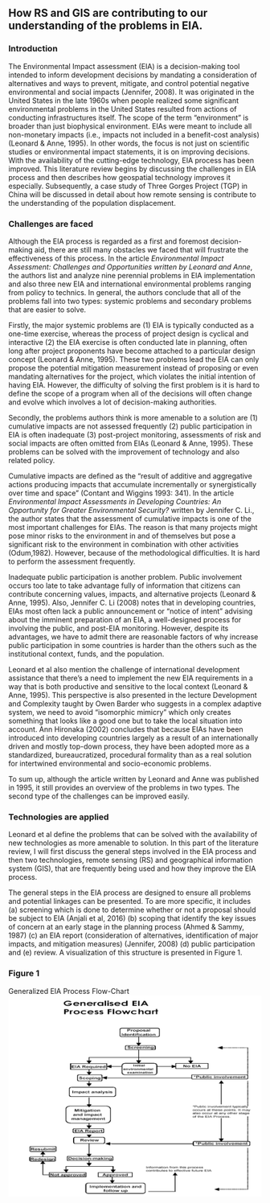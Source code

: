 ## How RS and GIS are contributing to our understanding of the problems in EIA. 

### Introduction 

The Environmental Impact assessment (EIA) is a decision-making tool intended to inform development decisions by mandating a consideration of alternatives and ways to prevent, mitigate, and control potential negative environmental and social impacts (Jennifer, 2008). It was originated in the United States in the late 1960s when people realized some significant environmental problems in the United States resulted from actions of conducting infrastructures itself. The scope of the term “environment” is broader than just biophysical environment. EIAs were meant to include all non-monetary impacts (i.e., impacts not included in a benefit-cost analysis) (Leonard & Anne, 1995). In other words, the focus is not just on scientific studies or environmental impact statements, it is on improving decisions. With the availability of the cutting-edge technology, EIA process has been improved. This literature review begins by discussing the challenges in EIA process and then describes how geospatial technology improves it especially. Subsequently, a case study of Three Gorges Project (TGP) in China will be discussed in detail about how remote sensing is contribute to the understanding of the population displacement.  

### Challenges are faced 

Although the EIA process is regarded as a first and foremost decision-making aid, there are still many obstacles we faced that will frustrate the effectiveness of this process. In the article *Environmental Impact Assessment: Challenges and Opportunities written by Leonard and Anne*, the authors list and analyze nine perennial problems in EIA implementation and also three new EIA and international environmental problems ranging from policy to technics. In general, the authors conclude that all of the problems fall into two types: systemic problems and secondary problems that are easier to solve. 

Firstly, the major systemic problems are (1) EIA is typically conducted as a one-time exercise, whereas the process of project design is cyclical and interactive (2) the EIA exercise is often conducted late in planning, often long after project proponents have become attached to a particular design concept (Leonard & Anne, 1995). These two problems lead the EIA can only propose the potential mitigation measurement instead of proposing or even mandating alternatives for the project, which violates the initial intention of having EIA. However, the difficulty of solving the first problem is it is hard to define the scope of a program when all of the decisions will often change and evolve which involves a lot of decision-making authorities. 

Secondly, the problems authors think is more amenable to a solution are (1) cumulative impacts are not assessed frequently (2) public participation in EIA is often inadequate (3) post-project monitoring, assessments of risk and social impacts are often omitted from EIAs (Leonard & Anne, 1995). These problems can be solved with the improvement of technology and also related policy. 

Cumulative impacts are defined as the “result of additive and aggregative actions producing impacts that accumulate incrementally or synergistically over time and space” (Contant and Wiggins 1993: 341). In the article *Environmental Impact Assessments in Developing Countries: An Opportunity for Greater Environmental Security?* written by Jennifer C. Li., the author states that the assessment of cumulative impacts is one of the most important challenges for EIAs. The reason is that many projects might pose minor risks to the environment in and of themselves but pose a significant risk to the environment in combination with other activities (Odum,1982). However, because of the methodological difficulties. It is hard to perform the assessment frequently. 

Inadequate public participation is another problem. Public involvement occurs too late to take advantage fully of information that citizens can contribute concerning values, impacts, and alternative projects (Leonard & Anne, 1995). Also, Jennifer C. Li (2008) notes that in developing countries, EIAs most often lack a public announcement or “notice of intent” advising about the imminent preparation of an EIA, a well-designed process for involving the public, and post-EIA monitoring. However, despite its advantages, we have to admit there are reasonable factors of why increase public participation in some countries is harder than the others such as the institutional context, funds, and the population. 

Leonard et al also mention the challenge of international development assistance that there’s a need to implement the new EIA requirements in a way that is both productive and sensitive to the local context (Leonard & Anne, 1995). This perspective is also presented in the lecture Development and Complexity taught by Owen Barder who suggests in a complex adaptive system, we need to avoid “isomorphic mimicry” which only creates something that looks like a good one but to take the local situation into account. Ann Hironaka (2002) concludes that because EIAs have been introduced into developing countries largely as a result of an internationally driven and mostly top-down process, they have been adopted more as a standardized, bureaucratized, procedural formality than as a real solution for intertwined environmental and socio-economic problems. 

To sum up, although the article written by Leonard and Anne was published in 1995, it still provides an overview of the problems in two types. The second type of the challenges can be improved easily. 

### Technologies are applied 

Leonard et al define the problems that can be solved with the availability of new technologies as more amenable to solution. In this part of the literature review, I will first discuss the general steps involved in the EIA process and then two technologies, remote sensing (RS) and geographical information system (GIS), that are frequently being used and how they improve the EIA process. 

The general steps in the EIA process are designed to ensure all problems and potential linkages can be presented. To are more specific, it includes (a) screening which is done to determine whether or not a proposal should be subject to EIA (Anjali et al, 2016) (b) scoping that identify the key issues of concern at an early stage in the planning process (Ahmed & Sammy, 1987) (c) an EIA report (consideration of alternatives, identification of major impacts, and mitigation measures) (Jennifer, 2008) (d) public participation and (e) review. A visualization of this structure is presented in Figure 1.

### Figure 1

Generalized EIA Process Flow-Chart
![image](EIA.png)

